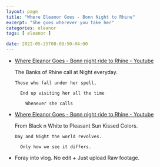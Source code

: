 ```yaml
---
layout: page
title: "Where Eleanor Goes - Bonn Night to Rhine"
excerpt: "She goes wherever you take her"
categories: eleanor
tags: [ eleanor ]

date: 2022-05-25T08:08:50-04:00
---
```



* [Where Eleanor Goes - Bonn night ride  to Rhine - Youtube](https://www.youtube.com/watch?v=LbWd6MsSA04)


    The Banks of Rhine call at Night everyday.

      Those who fall under her spell,

        End up visiting her all the time

          Whenever she calls

* [Where Eleanor Goes - Bonn night ride  to Rhine - Youtube](https://www.youtube.com/watch?v=Sfi_27dliaE)


    From Black n White to Pleasant Sun Kissed Colors.

      Day and Night the world revolves.

        Only how we see it differs.


* Foray into vlog. No edit + Just upload Raw footage.
